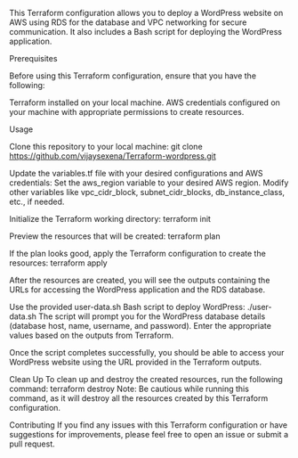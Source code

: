 This Terraform configuration allows you to deploy a WordPress website on AWS using RDS for the database and VPC networking for secure communication. It also includes a Bash script for deploying the WordPress application.

Prerequisites

Before using this Terraform configuration, ensure that you have the following:

Terraform installed on your local machine.
AWS credentials configured on your machine with appropriate permissions to create resources.

Usage

Clone this repository to your local machine:
git clone https://github.com/vijaysexena/Terraform-wordpress.git


Update the variables.tf file with your desired configurations and AWS credentials:
Set the aws_region variable to your desired AWS region.
Modify other variables like vpc_cidr_block, subnet_cidr_blocks, db_instance_class, etc., if needed.


Initialize the Terraform working directory:
terraform init


Preview the resources that will be created:
terraform plan


If the plan looks good, apply the Terraform configuration to create the resources:
terraform apply


After the resources are created, you will see the outputs containing the URLs for accessing the WordPress application and the RDS database.

Use the provided user-data.sh Bash script to deploy WordPress:
./user-data.sh
The script will prompt you for the WordPress database details (database host, name, username, and password). Enter the appropriate values based on the outputs from Terraform.

Once the script completes successfully, you should be able to access your WordPress website using the URL provided in the Terraform outputs.



Clean Up
To clean up and destroy the created resources, run the following command:
terraform destroy
Note: Be cautious while running this command, as it will destroy all the resources created by this Terraform configuration.


Contributing
If you find any issues with this Terraform configuration or have suggestions for improvements, please feel free to open an issue or submit a pull request.
